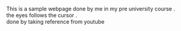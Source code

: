 This  is a sample webpage done by me in my pre university course .
<br>
the eyes follows the cursor .
<br>
done by taking reference from youtube

